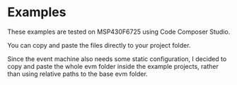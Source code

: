# Examples

These examples are tested on MSP430F6725 using Code Composer Studio.

You can copy and paste the files directly to your project folder.

Since the event machine also needs some static configuration, I decided
to copy and paste the whole evm folder inside the example projects, rather
than using relative paths to the base evm folder.


